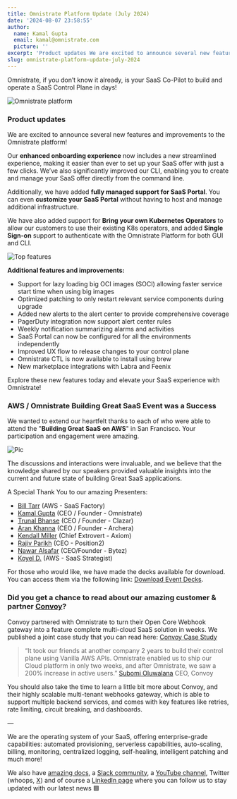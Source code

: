```yaml
---
title: Omnistrate Platform Update (July 2024)
date: '2024-08-07 23:58:55'
author:
  name: Kamal Gupta
  email: kamal@omnistrate.com
  picture: ''
excerpt: 'Product updates We are excited to announce several new features and improvements to the Omnistrate platform!'
slug: omnistrate-platform-update-july-2024
---
```


Omnistrate, if you don’t know it already, is your SaaS Co-Pilot to build and operate a SaaS Control Plane in days!

![Omnistrate platform][1]


### Product updates


We are excited to announce several new features and improvements to the Omnistrate platform! 

Our **enhanced onboarding experience** now includes a new streamlined experience, making it easier than ever to set up your SaaS offer with just a few clicks. We’ve also significantly improved our CLI, enabling you to create and manage your SaaS offer directly from the command line. 

Additionally, we have added **fully managed support for SaaS Portal**. You can even **customize your SaaS Portal** without having to host and manage additional infrastructure.

We have also added support for **Bring your own Kubernetes Operators** to allow our customers to use their existing K8s operators, and added **Single Sign-on** support to authenticate with the Omnistrate Platform for both GUI and CLI. 

![Top features][2]

**Additional features and improvements:**

- Support for lazy loading big OCI images (SOCI) allowing faster service start time when using big images
- Optimized patching to only restart relevant service components during upgrade
- Added new alerts to the alert center to provide comprehensive coverage
- PagerDuty integration now support alert center rules
- Weekly notification summarizing alarms and activities 
- SaaS Portal can now be configured for all the environments independently
- Improved UX flow to release changes to your control plane
- Omnistrate CTL is now available to install using brew
- New marketplace integrations with Labra and Feenix

Explore these new features today and elevate your SaaS experience with Omnistrate!


### AWS / Omnistrate Building Great SaaS Event was a Success

We wanted to extend our heartfelt thanks to each of who were able to attend the "**Building Great SaaS on AWS**" in San Francisco. Your participation and engagement were amazing.

![Pic][3]

The discussions and interactions were invaluable, and we believe that the knowledge shared by our speakers provided valuable insights into the current and future state of building Great SaaS applications.

A Special Thank You to our amazing Presenters:

- [Bill Tarr][4] (AWS - SaaS Factory)
- [Kamal Gupta][5] (CEO / Founder - Omnistrate)
- [Trunal Bhanse][6] (CEO / Founder - Clazar)
- [Aran Khanna][7] (CEO / Founder - Archera)
- [Kendall Miller][8] (Chief Extrovert - Axiom)
- [Rajiv Parikh][9] (CEO  - Position2)
- [Nawar Alsafar][10] (CEO/Founder - Bytez)
- [Koyel D.][11] (AWS - SaaS Strategist)

For those who would like, we have made the decks available for download. You can access them via the following link: [Download Event Decks][12].


### Did you get a chance to read about our amazing customer & partner [Convoy][13]?


Convoy partnered with Omnistrate to turn their Open Core Webhook gateway into a feature complete multi-cloud SaaS solution in weeks.  We published a joint case study that you can read here:  [Convoy Case Study][14]

> “It took our  friends at another company 2 years to build their
> control plane using Vanilla AWS APIs. Omnistrate enabled us to ship
> our Cloud platform in only two weeks, and after Omnistrate, we saw a
> 200% increase in active users.” [Subomi Oluwalana][15] CEO, Convoy

You should also take the time to learn a little bit more about Convoy, and their highly scalable multi-tenant webhooks gateway, which is able to support multiple backend services, and comes with key features like retries, rate limiting, circuit breaking, and dashboards.

— 

We are the operating system of your SaaS, offering enterprise-grade capabilities: automated provisioning, serverless capabilities, auto-scaling, billing, monitoring, centralized logging, self-healing, intelligent patching and much more!

We also have [amazing docs][16], a [Slack community][20], a [YouTube channel][17], Twitter (whoops, [X][18]) and of course a [LinkedIn page][19] where you can follow us to stay updated with our latest news 🟩

  [1]: https://drive.google.com/thumbnail?id=1aeeAyNRaWTlwiicsXCErPTLJzbQx-fV1&sz=w720
  [2]: https://drive.google.com/thumbnail?id=1GSa9eEKZewig2oawzWSd7Eje8rgAoQsL&sz=w720
  [3]: https://drive.google.com/thumbnail?id=1tk-aSvNSi4ZFQJahEudyNI-gKgG1M_GE&sz=w720
  [4]: https://www.linkedin.com/in/bill-tarr-san-diego
  [5]: https://www.linkedin.com/in/kkgupta2
  [6]: https://www.linkedin.com/in/trunal
  [7]: https://www.linkedin.com/in/aran-khanna
  [8]: https://www.linkedin.com/in/kendallamiller
  [9]: https://www.linkedin.com/in/rajivparikh
  [10]: https://www.linkedin.com/in/alsafar
  [11]: https://www.linkedin.com/in/koyelde
  [12]: https://drive.google.com/drive/folders/1zWsWdna1aPm59l6yt-dyf_Iif9EO6nRY?usp=sharing
  [13]: https://getconvoy.io/
  [14]: https://blog.omnistrate.com/posts/94
  [15]: https://www.linkedin.com/in/subomi-oluwalana-one/
  [16]: http://docs.omnistrate.com
  [17]: https://www.youtube.com/@omnistrate
  [18]: https://www.linkedin.com/company/omnistrate/
  [19]: https://join.slack.com/t/cloudnative-u5h1399/shared_invite/zt-1qf3cgi37-lCV1vKJlrBioqGuVjKBtyw
  [20]: https://twitter.com/omnistrate
